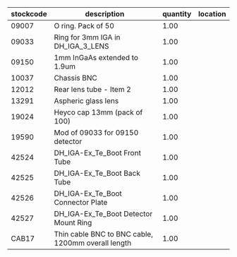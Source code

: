 |stockcode|description|quantity|location|
|---------|-----------|--------|--------|
|09007|O ring.  Pack of 50|1.00||
|09033|Ring for 3mm IGA in DH_IGA_3_LENS|1.00||
|09150|1mm InGaAs extended to 1.9um|1.00||
|10037|Chassis BNC|1.00||
|12012|Rear lens tube - Item 2|1.00||
|13291|Aspheric glass lens|1.00||
|19024|Heyco cap 13mm (pack of 100)|1.00||
|19590|Mod of 09033 for 09150 detector|1.00||
|42524|DH_IGA-Ex_Te_Boot Front Tube|1.00||
|42525|DH_IGA-Ex_Te_Boot Back Tube|1.00||
|42526|DH_IGA-Ex_Te_Boot Connector Plate|1.00||
|42527|DH_IGA-Ex_Te_Boot Detector Mount Ring|1.00||
|CAB17|Thin cable BNC to BNC cable, 1200mm overall length|1.00||
